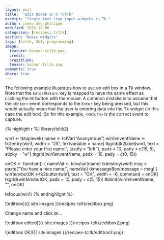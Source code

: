 ```yaml
---
layout: post
title:  "Edit boxes in R TclTk"
excerpt: "Single text line input widgets in Tk."
author: james_and_philippe
modified: 2015-12-00
categories: [recipes, tcltk]
section: "Basic widgets"
tags: [tcltk, GUI, programming]
image:
  feature: banner-tcltk.png
  credit: 
  creditlink: 
  teaser: banner-tcltk.png
comments: true
share: true
---
```


The following example illustrates how to use an edit box in a Tk window. Note that the `Enter`/`Return` key is mapped to have the same effect as clicking the `OK` button with the mouse. A common mistake is to assume that the `<Enter>` event corresponds to the `Enter` key being pressed, but this would actually mean that the user is entering data into the Tk widget (in this case the edit box). So for this example, `<Return>` is the correct event to capture.


{% highlight r %}
library(tcltk2)

win1 <- tktoplevel()
name <- tclVar("Anonymous")
win1$env$entName <-tk2entry(win1, width = "25", textvariable = name)
tkgrid(tk2label(win1, text = "Please enter your first name:", justify = "left"),
  padx = 10, pady = c(15, 5), sticky = "w")
tkgrid(win1$env$entName, padx = 10, pady = c(0, 15))

onOK <- function() {
  nameVal <- tclvalue(name)
  tkdestroy(win1)
  msg <- paste("You have a nice name,", nameVal)
  tkmessageBox(message = msg)
}
win1$env$butOK <-tk2button(win1, text = "OK", width = -6, command = onOK)
tkgrid(win1$env$butOK, padx = 10, pady = c(5, 15))
tkbind(win1$env$entName, "<Return>", onOK)

tkfocus(win1)
{% endhighlight %}

![editbox]({{ site.images }}/recipes-tcltk/editbox.png)

Change name and click `OK`...

![editbox edited]({{ site.images }}/recipes-tcltk/editbox2.png)

![editbox OK]({{ site.images }}/recipes-tcltk/editbox3.png)
